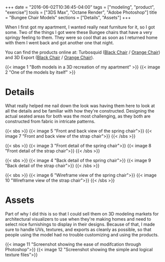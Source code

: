 +++
date = "2016-06-02T10:36:45-04:00"
tags = ["modeling", "product", "exercise"]
tools = ["3DS Max", "Octane Render", "Adobe Photoshop"]
title = "Bungee Chair Models"
sections = ["Details", "Assets"]
+++

When I first got my apartment, I wanted really neat furniture for it, so I got some. Two of the things I got were these Bungee chairs that have a very springy feeling to them. They were so cool that as soon as I returned home with them I went back and got another one that night.<!--more-->

You can find the products online at: Turbosquid ([Black Chair](http://www.turbosquid.com/3d-models/bungee-chair-3d-obj/1048205) / [Orange Chair](http://www.turbosquid.com/3d-models/3d-bungee-chair/1048195)) and 3D Export ([Black Chair](https://3dexport.com/3dmodel-bungee-chair-2-123069.htm) / [Orange Chair](https://3dexport.com/3dmodel-bungee-chair-1-123068.htm)).

{{< image 1 "Both models in a 3D recreation of my apartment" >}}
{{< image 2 "One of the models by itself" >}}

# Details
What really helped me nail down the look was having them here to look at all the details and be familiar with how they're constructed. Designing the actual seated areas for both was the most challenging, as they both are constructed from fabric in intricate patterns.

{{< sbs >}}
  {{< image 5 "Front and back view of the spring chair">}}
  {{< image 7 "Front and back view of the strap chair">}}
{{< /sbs >}}

{{< sbs >}}
  {{< image 3 "Front detail of the spring chair">}}
  {{< image 8 "Front detail of the strap chair">}}
{{< /sbs >}}

{{< sbs >}}
  {{< image 4 "Back detail of the spring chair">}}
  {{< image 9 "Back detail of the strap chair">}}
{{< /sbs >}}

{{< sbs >}}
  {{< image 6 "Wireframe view of the spring chair">}}
  {{< image 10 "Wireframe view of the strap chair">}}
{{< /sbs >}}

# Assets
Part of why I did this is so that I could sell them on 3D modeling markets for architectural visualizers to use when they're making homes and need to select nice furnishings to display in their designs. Because of that, I made sure to handle UVs, textures, and exports as cleanly as possible, so that people using the model had no trouble customizing and using the products.

{{< image 11 "Screenshot showing the ease of modifcation through Photoshop">}}
{{< image 12 "Screenshot showing the simple and logical texture files">}}
